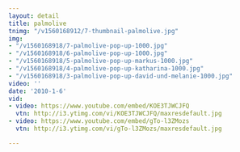 ```yaml
---
layout: detail
title: palmolive
tnimg: "/v1560168912/7-thumbnail-palmolive.jpg"
img:
- "/v1560168918/7-palmolive-pop-up-1000.jpg"
- "/v1560168918/6-palmolive-pop-up-1000.jpg"
- "/v1560168918/5-palmolive-pop-up-markus-1000.jpg"
- "/v1560168918/4-palmolive-pop-up-katharina-1000.jpg"
- "/v1560168918/3-palmolive-pop-up-david-und-melanie-1000.jpg"
video: ''
date: '2010-1-6'
vid:
- video: https://www.youtube.com/embed/KOE3TJWCJFQ
  vtn: http://i3.ytimg.com/vi/KOE3TJWCJFQ/maxresdefault.jpg
- video: https://www.youtube.com/embed/gTo-l3ZMozs
  vtn: http://i3.ytimg.com/vi/gTo-l3ZMozs/maxresdefault.jpg

---
```

